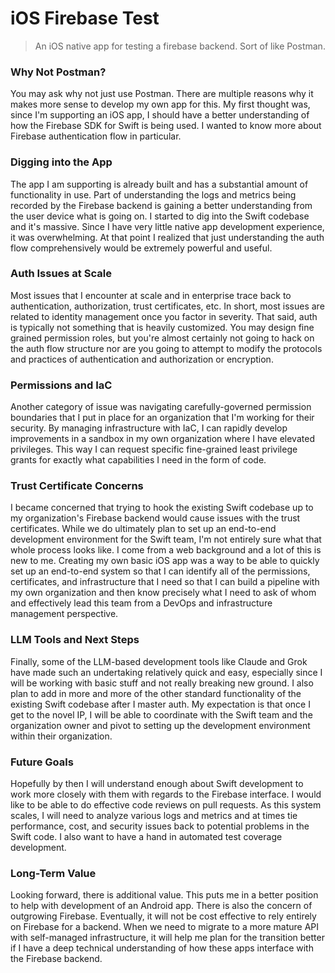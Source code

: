 # iOS Firebase Test
> An iOS native app for testing a firebase backend. Sort of like Postman.

### Why Not Postman?
You may ask why not just use Postman. There are multiple reasons why it makes more sense to develop my own app for this. My first thought was, since I'm supporting an iOS app, I should have a better understanding of how the Firebase SDK for Swift is being used. I wanted to know more about Firebase authentication flow in particular.

### Digging into the App
The app I am supporting is already built and has a substantial amount of functionality in use. Part of understanding the logs and metrics being recorded by the Firebase backend is gaining a better understanding from the user device what is going on. I started to dig into the Swift codebase and it's massive. Since I have very little native app development experience, it was overwhelming. At that point I realized that just understanding the auth flow comprehensively would be extremely powerful and useful.

### Auth Issues at Scale
Most issues that I encounter at scale and in enterprise trace back to authentication, authorization, trust certificates, etc. In short, most issues are related to identity management once you factor in severity. That said, auth is typically not something that is heavily customized. You may design fine grained permission roles, but you're almost certainly not going to hack on the auth flow structure nor are you going to attempt to modify the protocols and practices of authentication and authorization or encryption.

### Permissions and IaC
Another category of issue was navigating carefully-governed permission boundaries that I put in place for an organization that I'm working for their security. By managing infrastructure with IaC, I can rapidly develop improvements in a sandbox in my own organization where I have elevated privileges. This way I can request specific fine-grained least privilege grants for exactly what capabilities I need in the form of code.

### Trust Certificate Concerns
I became concerned that trying to hook the existing Swift codebase up to my organization's Firebase backend would cause issues with the trust certificates. While we do ultimately plan to set up an end-to-end development environment for the Swift team, I'm not entirely sure what that whole process looks like. I come from a web background and a lot of this is new to me. Creating my own basic iOS app was a way to be able to quickly set up an end-to-end system so that I can identify all of the permissions, certificates, and infrastructure that I need so that I can build a pipeline with my own organization and then know precisely what I need to ask of whom and effectively lead this team from a DevOps and infrastructure management perspective.

### LLM Tools and Next Steps
Finally, some of the LLM-based development tools like Claude and Grok have made such an undertaking relatively quick and easy, especially since I will be working with basic stuff and not really breaking new ground. I also plan to add in more and more of the other standard functionality of the existing Swift codebase after I master auth. My expectation is that once I get to the novel IP, I will be able to coordinate with the Swift team and the organization owner and pivot to setting up the development environment within their organization.

### Future Goals
Hopefully by then I will understand enough about Swift development to work more closely with them with regards to the Firebase interface. I would like to be able to do effective code reviews on pull requests. As this system scales, I will need to analyze various logs and metrics and at times tie performance, cost, and security issues back to potential problems in the Swift code. I also want to have a hand in automated test coverage development.

### Long-Term Value
Looking forward, there is additional value. This puts me in a better position to help with development of an Android app. There is also the concern of outgrowing Firebase. Eventually, it will not be cost effective to rely entirely on Firebase for a backend. When we need to migrate to a more mature API with self-managed infrastructure, it will help me plan for the transition better if I have a deep technical understanding of how these apps interface with the Firebase backend.
